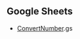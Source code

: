 ## Google Sheets
- [ConvertNumber](https://script.google.com/macros/library/d/1CrroGbMmyUsNmdnLv6BSJV_kdS44pIoaYRyNZ9BVQqRYqhLIAqctZD4S/1).gs
